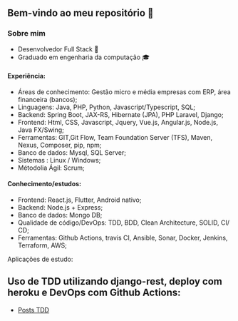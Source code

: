 ## Bem-vindo ao meu repositório 👋
### Sobre mim
* Desenvolvedor Full Stack 🧐
* Graduado em engenharia da computação 🎓

#### Experiência:
* Áreas de conhecimento: Gestão micro e média empresas com ERP, área financeira (bancos);
* Linguagens: Java, PHP, Python, Javascript/Typescript, SQL;
* Backend: Spring Boot, JAX-RS, Hibernate (JPA), PHP Laravel, Django;
* Frontend: Html, CSS, Javascript, Jquery, Vue.js, Angular.js, Node.js, Java FX/Swing;
* Ferramentas: GIT,Git Flow, Team Foundation Server (TFS), Maven, Nexus, Composer, pip, npm;    
* Banco de dados: Mysql, SQL Server;
* Sistemas : Linux / Windows;
* Métodolia Ágil: Scrum;

#### Conhecimento/estudos:
* Frontend: React.js, Flutter, Android nativo;
* Backend: Node.js + Express;
* Banco de dados: Mongo DB;
* Qualidade de código/DevOps: TDD, BDD, Clean Architecture, SOLID,  CI/ CD;
* Ferramentas: Github Actions, travis CI, Ansible, Sonar, Docker, Jenkins, Terraform, AWS;

Aplicações de estudo:

## Uso de TDD utilizando django-rest, deploy com heroku e DevOps com Github Actions:
* [Posts TDD](https://github.com/micael95/posts-tdd-django)
